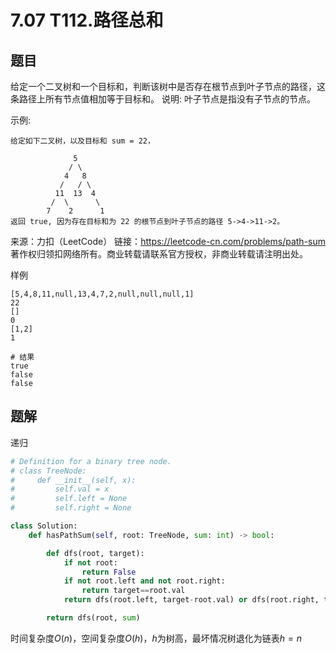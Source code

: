 # 7.07 T112.路径总和

## 题目
给定一个二叉树和一个目标和，判断该树中是否存在根节点到叶子节点的路径，这条路径上所有节点值相加等于目标和。
说明: 叶子节点是指没有子节点的节点。

示例: 
```
给定如下二叉树，以及目标和 sum = 22，

              5
             / \
            4   8
           /   / \
          11  13  4
         /  \      \
        7    2      1
返回 true, 因为存在目标和为 22 的根节点到叶子节点的路径 5->4->11->2。
```
来源：力扣（LeetCode）
链接：https://leetcode-cn.com/problems/path-sum
著作权归领扣网络所有。商业转载请联系官方授权，非商业转载请注明出处。

样例
```
[5,4,8,11,null,13,4,7,2,null,null,null,1]
22
[]
0
[1,2]
1

# 结果
true
false
false
```

## 题解
递归

```python
# Definition for a binary tree node.
# class TreeNode:
#     def __init__(self, x):
#         self.val = x
#         self.left = None
#         self.right = None

class Solution:
    def hasPathSum(self, root: TreeNode, sum: int) -> bool:

        def dfs(root, target):
            if not root:
                return False
            if not root.left and not root.right:
                return target==root.val
            return dfs(root.left, target-root.val) or dfs(root.right, target-root.val)

        return dfs(root, sum)
```
时间复杂度$O(n)$，空间复杂度$O(h)$，$h$为树高，最坏情况树退化为链表$h = n$


